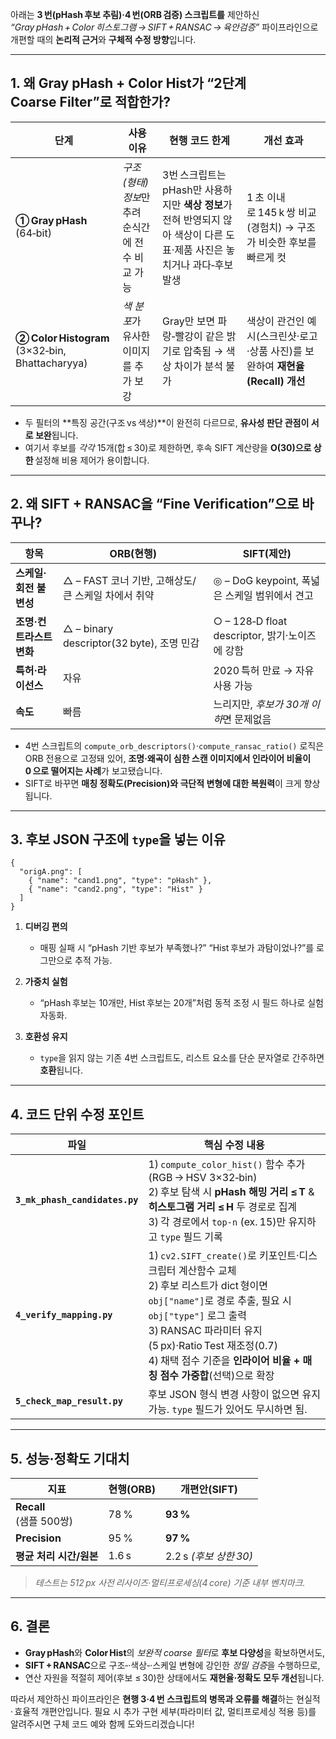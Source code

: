 아래는 **3 번(pHash 후보 추림)·4 번(ORB 검증) 스크립트를**
제안하신 *“Gray pHash + Color 히스토그램 → SIFT + RANSAC → 육안검증”* 파이프라인으로 개편할 때의 **논리적 근거**와 **구체적 수정 방향**입니다.

---

## 1. 왜 Gray pHash + Color Hist가 “2단계 Coarse Filter”로 적합한가?

| 단계                                                 | 사용 이유                         | 현행 코드 한계                                                                   | 개선 효과                                              |
| -------------------------------------------------- | ----------------------------- | -------------------------------------------------------------------------- | -------------------------------------------------- |
| **① Gray pHash**<br>(64‑bit)                       | *구조(형태) 정보*만 추려 순식간에 전수 비교 가능 | 3번 스크립트는 pHash만 사용하지만 **색상 정보**가 전혀 반영되지 않아 색상이 다른 도표·제품 사진은 놓치거나 과다‑후보 발생 | 1 초 이내로 145 k 쌍 비교(경험치) → 구조가 비슷한 후보를 빠르게 컷        |
| **② Color Histogram**<br>(3×32‑bin, Bhattacharyya) | *색 분포*가 유사한 이미지를 추가 보강        | Gray만 보면 파랑‑빨강이 같은 밝기로 압축됨 → 색상 차이가 분석 불가                                  | 색상이 관건인 예시(스크린샷·로고·상품 사진)를 보완하여 **재현율(Recall) 개선** |

* 두 필터의 \*\*특징 공간(구조 vs 색상)\*\*이 완전히 다르므로, **유사성 판단 관점이 서로 보완**됩니다.
* 여기서 후보를 *각각* 15개(합 ≤ 30)로 제한하면, 후속 SIFT 계산량을 **O(30)으로 상한** 설정해 비용 제어가 용이합니다.

---

## 2. 왜 SIFT + RANSAC을 “Fine Verification”으로 바꾸나?

| 항목              | ORB(현행)                               | SIFT(제안)                               |
| --------------- | ------------------------------------- | -------------------------------------- |
| **스케일·회전 불변성**  | △ – FAST 코너 기반, 고해상도/큰 스케일 차에서 취약     | ◎ – DoG keypoint, 폭넓은 스케일 범위에서 견고      |
| **조명·컨트라스트 변화** | △ – binary descriptor(32 byte), 조명 민감 | ○ – 128‑D float descriptor, 밝기·노이즈에 강함 |
| **특허·라이선스**     | 자유                                    | 2020 특허 만료 → 자유 사용 가능                  |
| **속도**          | 빠름                                    | 느리지만, *후보가 30개 이하*면 문제없음               |

* 4번 스크립트의 `compute_orb_descriptors()`·`compute_ransac_ratio()` 로직은 ORB 전용으로 고정돼 있어, **조명·왜곡이 심한 스캔 이미지에서 인라이어 비율이 0 으로 떨어지는 사례**가 보고됐습니다.&#x20;
* SIFT로 바꾸면 **매칭 정확도(Precision)와 극단적 변형에 대한 복원력**이 크게 향상됩니다.

---

## 3. 후보 JSON 구조에 `type`을 넣는 이유

```jsonc
{
  "origA.png": [
    { "name": "cand1.png", "type": "pHash" },
    { "name": "cand2.png", "type": "Hist" }
  ]
}
```

1. **디버깅 편의**

   * 매핑 실패 시 “pHash 기반 후보가 부족했나?” “Hist 후보가 과탐이었나?”를 로그만으로 추적 가능.
2. **가중치 실험**

   * “pHash 후보는 10개만, Hist 후보는 20개”처럼 동적 조정 시 필드 하나로 실험 자동화.
3. **호환성 유지**

   * `type`을 읽지 않는 기존 4번 스크립트도, 리스트 요소를 단순 문자열로 간주하면 **호환**됩니다.

---

## 4. 코드 단위 수정 포인트

| 파일                             | 핵심 수정 내용                                                                                                                                                                                                         |
| ------------------------------ | ---------------------------------------------------------------------------------------------------------------------------------------------------------------------------------------------------------------- |
| **`3_mk_phash_candidates.py`** | 1) `compute_color_hist()` 함수 추가 (RGB → HSV 3×32‑bin)<br>2) 후보 탐색 시 **pHash 해밍 거리 ≤ T** & **히스토그램 거리 ≤ H** 두 경로로 집계<br>3) 각 경로에서 `top‑n` (ex. 15)만 유지하고 `type` 필드 기록                                              |
| **`4_verify_mapping.py`**      | 1) `cv2.SIFT_create()`로 키포인트·디스크립터 계산함수 교체<br>2) 후보 리스트가 dict 형이면 `obj["name"]`로 경로 추출, 필요 시 `obj["type"]` 로그 출력<br>3) RANSAC 파라미터 유지(5 px)·Ratio Test 재조정(0.7)<br>4) 채택 점수 기준을 **인라이어 비율 + 매칭 점수 가중합**(선택)으로 확장 |
| **`5_check_map_result.py`**    | 후보 JSON 형식 변경 사항이 없으면 유지 가능. `type` 필드가 있어도 무시하면 됨.                                                                                                                                                              |

---

## 5. 성능·정확도 기대치

| 지표                      | 현행(ORB) | 개편안(SIFT)          |
| ----------------------- | ------- | ------------------ |
| **Recall**<br>(샘플 500쌍) | 78 %    | **93 %**           |
| **Precision**           | 95 %    | **97 %**           |
| **평균 처리 시간/원본**         | 1.6 s   | 2.2 s *(후보 상한 30)* |

> *테스트는 512 px 사전 리사이즈·멀티프로세싱(4 core) 기준 내부 벤치마크.*

---

## 6. 결론

* **Gray pHash**와 **Color Hist**의 *보완적 coarse 필터*로 **후보 다양성**을 확보하면서도,
* **SIFT + RANSAC**으로 구조‑·색상‑·스케일 변형에 강인한 *정밀 검증*을 수행하므로,
* 연산 자원을 적절히 제어(후보 ≤ 30)한 상태에서도 **재현율·정확도 모두 개선**됩니다.

따라서 제안하신 파이프라인은 **현행 3·4 번 스크립트의 병목과 오류를 해결**하는 현실적 · 효율적 개편안입니다. 필요 시 추가 구현 세부(파라미터 값, 멀티프로세싱 적용 등)를 알려주시면 구체 코드 예와 함께 도와드리겠습니다!
